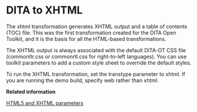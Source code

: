 # DITA to XHTML

The xhtml transformation generates XHTML output and a table of contents \(TOC\) file. This was the first transformation created for the DITA Open Toolkit, and it is the basis for all the HTML-based transformations.

The XHTML output is always associated with the default DITA-OT CSS file \(commonltr.css or commonrtl.css for right-to-left languages\). You can use toolkit parameters to add a custom style sheet to override the default styles.

To run the XHTML transformation, set the transtype parameter to xhtml. If you are running the demo build, specify web rather than xhtml.

**Related information**  


[HTML5 and XHTML parameters](../parameters/parameters-common-html.md)

